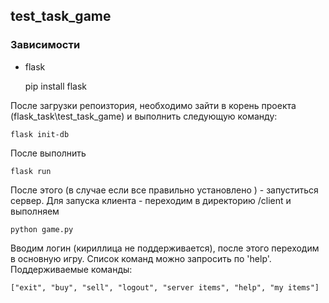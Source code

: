 ## test_task_game
### Зависимости
 - flask

    pip install flask
 
 После загрузки репоизтория, необходимо зайти в корень проекта (flask_task\test_task_game) и выполнить следующую команду:
    
    flask init-db
 После выполнить
    
    flask run
 После этого (в случае если все правильно установлено ) - запуститься сервер.
 Для запуска клиента - переходим в директорию /client и выполняем
 
    python game.py
 Вводим логин (кириллица не поддерживается), после этого переходим в основную игру.
 Список команд можно запросить по 'help'.
 Поддерживаемые команды:
 
    ["exit", "buy", "sell", "logout", "server items", "help", "my items"]  
 

